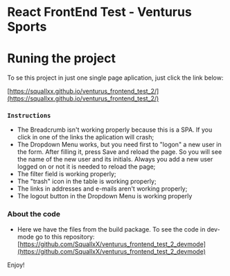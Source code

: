 # React FrontEnd Test - Venturus Sports

# Runing the project

To se this project in just one single page aplication, just click the link below:

[https://squallxx.github.io/venturus_frontend_test_2/](https://squallxx.github.io/venturus_frontend_test_2/)

### `Instructions`
- The Breadcrumb isn't working properly because this is a SPA. If you click in one of the links the aplication will crash;
- The Dropdown Menu works, but you need first to "logon" a new user in the form. After filling it, press Save and reload the page. So you will see the name of the new user and its initials. Always you add a new user logged on or not it is needed to reload the page;
- The filter field is working properly;
- The "trash" icon in the table is working properly;
- The links in addresses and e-mails aren't working properly;
- The logout button in the Dropdown Menu is working properly

### About the code
- Here we have the files from the build package. To see the code in dev-mode go to this repository:
[https://github.com/SquallxX/venturus_frontend_test_2_devmode](https://github.com/SquallxX/venturus_frontend_test_2_devmode)

Enjoy!
